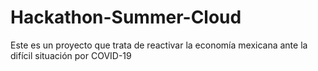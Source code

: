 # Hackathon-Summer-Cloud
Este es un proyecto que trata de reactivar la economía mexicana ante la difícil situación por COVID-19
